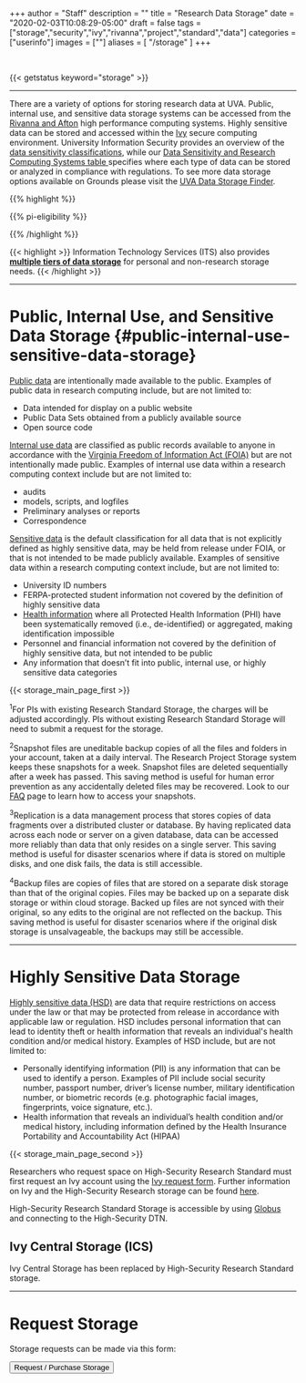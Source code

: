 +++
author = "Staff"
description = ""
title = "Research Data Storage"
date = "2020-02-03T10:08:29-05:00"
draft = false
tags = ["storage","security","ivy","rivanna","project","standard","data"]
categories = ["userinfo"]
images = [""]
aliases = [ "/storage" ]
+++

<br>

{{< getstatus keyword="storage" >}}

---

<!--
![Project Storage](https://img.shields.io/badge/dynamic/json?color=color&label=Research%20Project%20Storage&query=message&url=https%3A%2F%2Ftja4lfp3da.execute-api.us-east-1.amazonaws.com%2Fapi%2Fbadge%2Fproject&style=for-the-badge)
![Standard Storage](https://img.shields.io/badge/dynamic/json?color=color&label=Research%20Standard%20Storage&query=message&url=https%3A%2F%2Ftja4lfp3da.execute-api.us-east-1.amazonaws.com%2Fapi%2Fbadge%2Fstandard&style=for-the-badge)
-->

<p class="lead">There are a variety of options for storing research data at UVA. Public, internal use, and sensitive data storage systems can be accessed from the <a href="/userinfo/hpc">Rivanna and Afton</a> high performance computing systems. Highly sensitive data can be stored and accessed within the <a href="/userinfo/ivy">Ivy</a> secure computing environment. University Information Security provides an overview of the <a href=https://security.virginia.edu/university-data-protection-standards>data sensitivity classifications</a>, while our <a href="../storage/data-sensitivity"> Data Sensitivity and Research Computing Systems table </a> specifies where each type of data can be stored or analyzed in compliance with regulations. To see more data storage options available on Grounds please visit the <a href=https://data-storage-finder.library.virginia.edu/>UVA Data Storage Finder</a>.</p>  

{{% highlight %}}

{{% pi-eligibility %}}

{{% /highlight %}}

{{< highlight >}}
  Information Technology Services (ITS) also provides <a href="https://virginia.service-now.com/its?id=kb_article&sys_id=2ca18093db7ac744f032f1f51d9619eb" target="_new"><b>multiple tiers of data storage</b></a> for personal and non-research storage needs.</alert>
{{< /highlight >}}

<style type="text/css">
.tg  {border-collapse:collapse;border-spacing:0;border-color:#ccc;}
.tg td{font-family:Arial, sans-serif;font-size:14px;padding:10px 5px;border-style:solid;border-width:0px;overflow:hidden;word-break:normal;border-color:#ccc;color:#333;background-color:#fff;}
.tg th{font-family:Arial, sans-serif;font-size:14px;font-weight:normal;padding:10px 5px;border-style:solid;border-width:0px;overflow:hidden;word-break:normal;border-color:#ccc;color:#333;background-color:#f0f0f0;}
.tg .tg-hy9w{background-color:#eceeef;border-color:inherit;vertical-align:top}
.tg .tg-dc35{background-color:#f9f9f9;border-color:inherit;vertical-align:top}
.tg .tg-0qmj{font-weight:bold;background-color:#eceeef;border-color:inherit;vertical-align:top}
</style>

- - -

# Public, Internal Use, and Sensitive Data Storage {#public-internal-use-sensitive-data-storage}

[Public data](https://security.virginia.edu/definitions/public-data) are intentionally made available to the public. Examples of public data in research computing include, but are not limited to: 

- Data intended for display on a  public website
- Public Data Sets obtained from a publicly available source
- Open source code

[Internal use data](https://security.virginia.edu/definitions/internal-use-data) are classified as public records available to anyone in accordance with the [Virginia Freedom of Information Act (FOIA)](https://law.lis.virginia.gov/vacodepopularnames/virginia-freedom-of-information-act/) but are not intentionally made public. Examples of internal use data within a research computing context include but are not limited to: 

- audits
- models, scripts, and logfiles
- Preliminary analyses or reports
- Correspondence

[Sensitive data](https://security.virginia.edu/definitions/sensitive-data) is the default classification for all data that is not explicitly defined as highly sensitive data, may be held from release under FOIA, or that is not intended to be made publicly available. Examples of sensitive data within a research computing context include, but are not limited to:

- University ID numbers
- FERPA-protected student information not covered by the definition of highly sensitive data
- [Health information](https://security.virginia.edu/secure-research-practices-uva) where all Protected Health Information (PHI) have been systematically removed (i.e., de-identified) or aggregated, making identification impossible
- Personnel and financial information not covered by the definition of highly sensitive data, but not intended to be public
- Any information that doesn’t fit into public, internal use, or highly sensitive data categories

{{< storage_main_page_first >}}

<sup>1</sup>For PIs with existing Research Standard Storage, the charges will be adjusted accordingly. PIs without existing Research Standard Storage will need to submit a request for the storage.

<sup>2</sup>Snapshot files are uneditable backup copies of all the files and folders in your account, taken at a daily interval. The Research Project Storage system keeps these snapshots for a week. Snapshot files are deleted sequentially after a week has passed. This saving method is useful for human error prevention as any accidentally deleted files may be recovered. Look to our [FAQ](/userinfo/faq/storage-faq/) page to learn how to access your snapshots.

<sup>3</sup>Replication is a data management process that stores copies of data fragments over a distributed cluster or database. By having replicated data across each node or server on a given database, data can be accessed more reliably than data that only resides on a single server. This saving method is useful for disaster scenarios where if data is stored on multiple disks, and one disk fails, the data is still accessible.

<sup>4</sup>Backup files are copies of files that are stored on a separate disk storage than that of the original copies. Files may be backed up on a separate disk storage or within cloud storage. Backed up files are not synced with their original, so any edits to the original are not reflected on the backup. This saving method is useful for disaster scenarios where if the original disk storage is unsalvageable, the backups may still be accessible.

- - -

# Highly Sensitive Data Storage

[Highly sensitive data (HSD)](https://security.virginia.edu/definitions/highly-sensitive-data) are data that require restrictions on access under the law or that may be protected from release in accordance with applicable law or regulation. HSD includes personal information that can lead to identity theft or health information that reveals an individual's health condition and/or medical history. Examples of HSD include, but are not limited to: 

- Personally identifying information (PII) is any information that can be used to identify a person. Examples of PII include social security number, passport number, driver’s license number, military identification number, or biometric records (e.g. photographic facial images, fingerprints, voice signature, etc.).
- Health information that reveals an individual’s health condition and/or medical history, including information defined by the Health Insurance Portability and Accountability Act (HIPAA)

{{< storage_main_page_second >}}

Researchers who request space on High-Security Research Standard must first request an Ivy account using the [Ivy request form](https://services.rc.virginia.edu/ivyvm). Further information on Ivy and the High-Security Research storage can be found [here](/userinfo/storage/sensitive-data/#hs-standard-storage).

High-Security Research Standard Storage is accessible by using [Globus](/userinfo/globus/) and connecting to the High-Security DTN.

## Ivy Central Storage (ICS)

Ivy Central Storage has been replaced by High-Security Research Standard storage.

- - -

# Request Storage

Storage requests can be made via this form:

[<button class="btn btn-success">Request / Purchase Storage</button>](/form/storage/)
